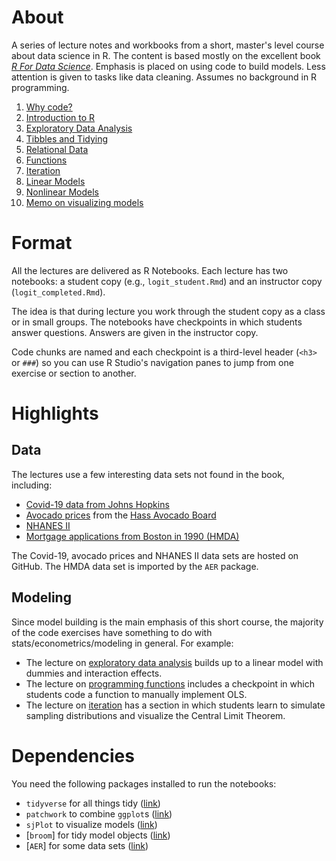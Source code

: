 # About

A series of lecture notes and workbooks from a short, master's level course about data science in R. The content is based mostly on the excellent book [*R For Data Science*](https://r4ds.had.co.nz/). Emphasis is placed on using code to build models. Less attention is given to tasks like data cleaning. Assumes no background in R programming.

1. [Why code?](intro.pdf)
2. [Introduction to R](intro_to_r_completed.nb.html)
3. [Exploratory Data Analysis](ch7_completed.nb.html)
4. [Tibbles and Tidying](ch10-12_completed.nb.html)
5. [Relational Data](ch13_completed.nb.html)
6. [Functions](ch19_completed.nb.html)
7. [Iteration](ch21_completed.nb.html)
8. [Linear Models](ols_completed.nb.html)
9. [Nonlinear Models](logit_completed.nb.html)
10. [Memo on visualizing models](visualize_models.nb.html)


# Format

All the lectures are delivered as R Notebooks. Each lecture has two notebooks: a student copy (e.g., `logit_student.Rmd`) and an instructor copy (`logit_completed.Rmd`). 

The idea is that during lecture you work through the student copy as a class or in small groups. The notebooks have checkpoints in which students answer questions. Answers are given in the instructor copy. 

Code chunks are named and each checkpoint is a third-level header (`<h3>` or `###`) so you can use R Studio's navigation panes to jump from one exercise or section to another.

# Highlights

## Data

The lectures use a few interesting data sets not found in the book, including:

* [Covid-19 data from Johns Hopkins](https://github.com/CSSEGISandData/COVID-19)
* [Avocado prices](https://www.kaggle.com/neuromusic/avocado-prices/) from the [Hass Avocado Board](https://hassavocadoboard.com/)
* [NHANES II](https://wwwn.cdc.gov/Nchs/Nhanes/nhanes2/default.aspx)
* [Mortgage applications from Boston in 1990 (HMDA)](https://rdrr.io/cran/AER/man/HMDA.html)

The Covid-19, avocado prices and NHANES II data sets are hosted on GitHub. The HMDA data set is imported by the `AER` package.

## Modeling

Since model building is the main emphasis of this short course, the majority of the code exercises have something to do with stats/econometrics/modeling in general. For example:

* The lecture on [exploratory data analysis](ch7_completed.nb.html) builds up to a linear model with dummies and interaction effects.
* The lecture on [programming functions](https://lrdegeest.github.io/r_for_data_science/ch19_completed.nb.html) includes a checkpoint in which students code a function to manually implement OLS.
* The lecture on [iteration](https://lrdegeest.github.io/r_for_data_science/ch21_completed.nb.html) has a section in which students learn to simulate sampling distributions and visualize the Central Limit Theorem.

# Dependencies

You need the following packages installed to run the notebooks: 

* `tidyverse` for all things tidy ([link](https://www.tidyverse.org/))
* `patchwork` to combine `ggplot`s ([link](https://patchwork.data-imaginist.com/))
* `sjPlot` to visualize models ([link](https://strengejacke.github.io/sjPlot/))
* [`broom`] for tidy model objects ([link](https://broom.tidymodels.org/))
* [`AER`] for some data sets ([link](https://cran.r-project.org/web/packages/AER/index.html))

